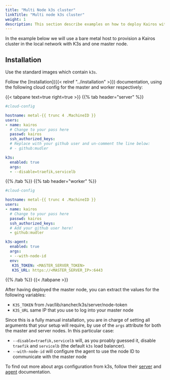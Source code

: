 ```yaml
---
title: "Multi Node k3s cluster"
linkTitle: "Multi node k3s cluster"
weight: 1
description: This section describe examples on how to deploy Kairos with k3s as a multi-node cluster
---
```


In the example below we will use a bare metal host to provision a Kairos cluster in the local network with K3s and one master node.

## Installation

Use the standard images which contain `k3s`.

Follow the [Installation]({{< relref "../installation" >}}) documentation, using the following cloud config for the master and worker respectively:

{{< tabpane text=true right=true  >}}
{{% tab header="server" %}}
```yaml
#cloud-config

hostname: metal-{{ trunc 4 .MachineID }}
users:
- name: kairos
  # Change to your pass here
  passwd: kairos
  ssh_authorized_keys:
  # Replace with your github user and un-comment the line below:
  # - github:mudler

k3s:
  enabled: true
  args:
  - --disable=traefik,servicelb
```
{{% /tab %}}
{{% tab header="worker" %}}
```yaml
#cloud-config

hostname: metal-{{ trunc 4 .MachineID }}
users:
- name: kairos
  # Change to your pass here
  passwd: kairos
  ssh_authorized_keys:
  # Add your github user here!
  - github:mudler

k3s-agent:
  enabled: true
  args:
  - --with-node-id
  env:
   K3S_TOKEN: <MASTER_SERVER_TOKEN>
   K3S_URL: https://<MASTER_SERVER_IP>:6443
```
{{% /tab %}}
{{< /tabpane >}}

After having deployed the master node, you can extract the values for the following variables:

- `K3S_TOKEN` from /var/lib/rancher/k3s/server/node-token
- `K3S_URL` same IP that you use to log into your master node

Since this is a fully manual installation, you are in charge of setting all arguments that your setup will require, by use of the `args` attribute for both the master and server nodes. In this particular case:

- `--disable=traefik,servicelb` will, as you proably guessed it, disable `traefik` and `servicelb` (the default `k3s` load balancer).
- `--with-node-id` will configure the agent to use the node ID to communicate with the master node

To find out more about args configuration from k3s, follow their [server](https://docs.k3s.io/cli/server) and [agent](https://docs.k3s.io/cli/agent) documentation.
